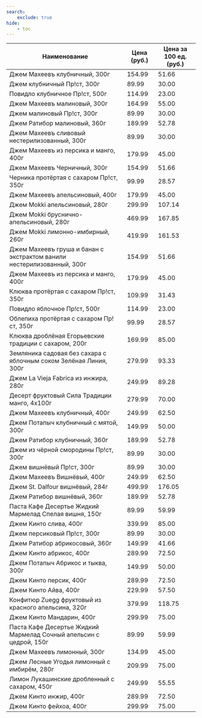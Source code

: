 ```yaml
---
search:
    exclude: true
hide:
    - toc
---
```


| Наименование | Цена (руб.) | Цена за 100 ед. (руб.) |
| -- | -- | -- |
| Джем Махеевъ клубничный, 300г | 154.99 | 51.66 |
| Джем клубничный Пр!ст, 300г | 89.99 | 30.00 |
| Повидло клубничное Пр!ст, 500г | 114.99 | 23.00 |
| Джем Махеевъ малиновый, 300г | 164.99 | 55.00 |
| Джем малиновый Пр!ст, 300г | 89.99 | 30.00 |
| Джем Ратибор малиновый, 360г | 189.99 | 52.78 |
| Джем Махеевъ сливовый нестерилизованный, 300г | 89.99 | 30.00 |
| Джем Махеевъ из персика и манго, 400г | 179.99 | 45.00 |
| Джем Махеевъ Черничный, 300г | 154.99 | 51.66 |
| Черника протёртая с сахаром Пр!ст, 350г | 99.99 | 28.57 |
| Джем Махеевъ апельсиновый, 400г | 179.99 | 45.00 |
| Джем Mokki апельсиновый, 280г | 299.99 | 107.14 |
| Джем Mokki бруснично-апельсиновый, 280г | 469.99 | 167.85 |
| Джем Mokki лимонно-имбирный, 260г | 419.99 | 161.53 |
| Джем Махеевъ груша и банан с экстрактом ванили нестерилизованный, 300г | 154.99 | 51.66 |
| Джем Махеевъ из персика и манго, 400г | 179.99 | 45.00 |
| Клюква протёртая с сахаром Пр!ст, 350г | 109.99 | 31.43 |
| Повидло яблочное Пр!ст, 500г | 114.99 | 23.00 |
| Облепиха протёртая с сахаром Пр!ст, 350г | 99.99 | 28.57 |
| Клюква дроблёная Егорьевские традиции с сахаром, 200г | 169.99 | 85.00 |
| Земляника садовая без сахара с яблочным соком Зелёная Линия, 300г | 279.99 | 93.33 |
| Джем La Vieja Fabrica из инжира, 280г | 249.99 | 89.28 |
| Десерт фруктовый Сила Традиции манго, 4x100г | 279.99 | 70.00 |
| Джем Махеевъ клубничный, 400г | 249.99 | 62.50 |
| Джем Потапыч клубничный с мятой, 300г | 149.99 | 50.00 |
| Джем Ратибор клубничный, 360г | 189.99 | 52.78 |
| Джем из чёрной смородины Пр!ст, 300г | 89.99 | 30.00 |
| Джем вишнёвый Пр!ст, 300г | 89.99 | 30.00 |
| Джем Махеевъ Вишнёвый, 400г | 249.99 | 62.50 |
| Джем St. Dalfour вишнёвый, 284г | 499.99 | 176.05 |
| Джем Ратибор вишнёвый, 360г | 189.99 | 52.78 |
| Паста Кафе Десертье Жидкий Мармелад Спелая вишня, 150г | 89.99 | 59.99 |
| Джем Кинто слива, 400г | 339.99 | 85.00 |
| Джем персиковый Пр!ст, 300г | 89.99 | 30.00 |
| Джем Ратибор абрикосовый, 360г | 149.99 | 41.66 |
| Джем Кинто абрикос, 400г | 289.99 | 72.50 |
| Джем Потапыч Абрикос и тыква, 300г | 149.99 | 50.00 |
| Джем Кинто персик, 400г | 289.99 | 72.50 |
| Джем Кинто Айва, 400г | 229.99 | 57.50 |
| Конфитюр Zuegg фруктовый из красного апельсина, 320г | 379.99 | 118.75 |
| Джем Кинто Мандарин, 400г | 299.99 | 75.00 |
| Паста Кафе Десертье Жидкий Мармелад Сочный апельсин с цедрой, 150г | 89.99 | 59.99 |
| Джем Махеевъ лимонный, 300г | 134.99 | 45.00 |
| Джем Лесные Угодья лимонный с имбирём, 280г | 209.99 | 75.00 |
| Лимон Лукашинские дробленный с сахаром, 450г | 249.99 | 55.55 |
| Джем Кинто инжир, 400г | 289.99 | 72.50 |
| Джем Кинто фейхоа, 400г | 299.99 | 75.00 |
